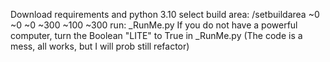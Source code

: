 Download requirements and python 3.10
select build area: /setbuildarea ~0 ~0 ~0 ~300 ~100 ~300
run: _RunMe.py
If you do not have a powerful computer, turn the Boolean "LITE" to True in _RunMe.py
(The code is a mess, all works, but I will prob still refactor)